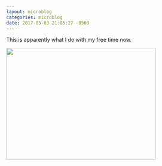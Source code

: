 ```yaml
---
layout: microblog
categories: microblog
date: 2017-05-03 21:05:27 -0500
---
```


This is apparently what I do with my free time now. 

<img src="http://craigmcclellan.com/assets/img/Jekyll-MacBook.jpg" height="300" width="400">